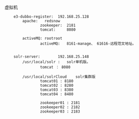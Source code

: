 

虚拟机

		e3-dubbo-register:	192.168.25.128
			apache:	  redsnow
					zookeeper:	2181 
					tomcat:	  	8080
					
			activeMQ: rootroot
					activeMQ:	8161-manage、 61616-远程范文地址。 
					
		
		solr-server:		192.168.25.148
			/usr/local/solr :	solr单机版。
					tomcat ： 8080
					
			/usr/local/solrCloud 	solr集群版
					tomcat01 : 8180
					tomcat02 : 8280
					tomcat03 : 8380
					tomcat04 : 8480
					
					zookeeper01 : 2181
					zookeeper02 : 2182
					zookeeper03 : 2183
